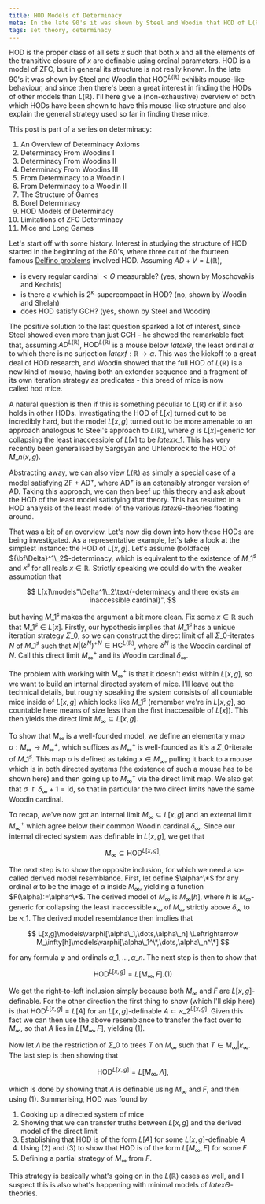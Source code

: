 ```yaml
---
title: HOD Models of Determinacy
meta: In the late 90's it was shown by Steel and Woodin that HOD of L(R) exhibits mouse-like behaviour, and since then there's been a great interest in finding the HODs of other models than L(R). I'll here give a (non-exhaustive) overview of both which HODs have been shown to have this mouse-like structure and also explain the general strategy used so far in finding these mice.
tags: set theory, determinacy
---
```


HOD is the proper class of all sets $x$ such that both $x$ and all the
elements of the transitive closure of $x$ are definable using ordinal parameters.
HOD is a model of ZFC, but in general its structure is not really known. In the late
90's it was shown by Steel and Woodin that $\textsf{HOD}^{L(\mathbb R)}$ exhibits
mouse-like behaviour, and since then there's been a great interest in finding the HODs
of other models than $L(\mathbb R)$. I'll here give a (non-exhaustive) overview
of both which HODs have been shown to have this mouse-like structure and also explain
the general strategy used so far in finding these mice.

This post is part of a series on determinacy:

1. <router-link to="/posts/2017-01-11-an-overview-of-determinacy-axioms">An Overview of
   Determinacy Axioms</router-link>
2. <router-link to="/posts/2017-01-25-determinacy-from-woodins-i">Determinacy From
   Woodins I</router-link>
3. <router-link to="/posts/2017-02-08-determinacy-from-woodins-ii">Determinacy From
   Woodins II</router-link>
4. <router-link to="/posts/2017-02-22-determinacy-from-woodins-iii">Determinacy From
   Woodins III</router-link>
5. <router-link to="/posts/2017-04-05-from-determinacy-to-a-woodin-i">From Determinacy
   to a Woodin I</router-link>
6. <router-link to="/posts/2017-05-10-from-determinacy-to-a-woodin-ii">From Determinacy
   to a Woodin II</router-link>
7. <router-link to="/posts/2017-05-24-the-structure-of-games">The Structure of
   Games</router-link>
8. <router-link to="/posts/2017-06-07-borel-determinacy">Borel
   Determinacy</router-link>
9. HOD Models of Determinacy
10. <router-link to="/posts/2017-07-14-limitations-of-zfc-determinacy">Limitations of
   ZFC Determinacy</router-link>
11. <router-link to="/posts/2018-08-02-mice-and-long-games">Mice and Long
    Games</router-link>

Let's start off with some history. Interest in studying the structure of HOD started in
the beginning of the 80's, where three out of the fourteen famous [Delfino
problems](https://andrescaicedo.files.wordpress.com/2008/04/vdp-finalversion-withreferences.pdf) involved
HOD. Assuming $AD+V=L(\mathbb R)$,

- is every regular cardinal $<\Theta$ measurable? (yes, shown by Moschovakis and
  Kechris)
- is there a $\kappa$ which is $2^\kappa$-supercompact in HOD? (no, shown
  by Woodin and Shelah)
- does HOD satisfy GCH? (yes, shown by Steel and Woodin)

The positive solution to the last question sparked a lot of interest, since
Steel showed even more than just GCH - he showed the remarkable fact that, assuming
$AD^{L(\mathbb R)}$, $\textsf{HOD}^{L(\mathbb R)}$ is a mouse below $latex
\Theta$, the least ordinal $\alpha$ to which there is no surjection $latex
f:\mathbb R\to\alpha$. This was the kickoff to a great deal of HOD research, and Woodin
showed that the full HOD of $L(\mathbb R)$ is a new kind of mouse, having both an
extender sequence and a fragment of its own iteration strategy as predicates - this
breed of mice is now called hod mice.

A natural question is then if this is something peculiar to $L(\mathbb R)$ or if
it also holds in other HODs. Investigating the HOD of $L[x]$ turned out to be
incredibly hard, but the model $L[x,g]$ turned out to be more amenable to an
approach analogous to Steel's approach to $L(\mathbb R)$, where $g$ is
$L[x]$-generic for collapsing the least inaccessible of $L[x]$ to be $latex
\aleph\_1$. This has very recently been generalised by Sargsyan and Uhlenbrock to the
HOD of $M\_n(x,g)$.

Abstracting away, we can also view $L(\mathbb R)$ as simply a special case of a
model satisfying $\textsf{ZF}+\textsf{AD}^+$, where $\textsf{AD}^+$ is an
ostensibly stronger version of $\textsf{AD}$. Taking this approach, we can then
beef up this theory and ask about the HOD of the least model satisfying that theory.
This has resulted in a HOD analysis of the least model of the various $latex
\Theta$-theories floating around.

That was a bit of an overview. Let's now dig down into how these HODs are being
investigated. As a representative example, let's take a look at the simplest instance:
the HOD of $L[x,g]$. Let's assume (boldface) ${\bf\Delta}^1\_2$-determinacy,
which is equivalent to the existence of $M\_1^\sharp$ and $x^\sharp$ for all
reals $x\in\mathbb R$. Strictly speaking we could do with the weaker assumption
that

$$
L[x]\models"\Delta^1\_2\text{-determinacy and there exists an inaccessible cardinal}",
$$

but having $M\_1^\sharp$ makes the argument a bit more clean. Fix some $x\in\mathbb R$
such that $M\_1^\sharp\in L[x]$. Firstly, our hypothesis implies that $M\_1^\sharp$ has
a unique iteration strategy $\Sigma\_0$, so we can construct the direct limit of all
$\Sigma\_0$-iterates $N$ of $M\_1^\sharp$ such that
$N|(\delta^N)^{+N}\in\text{HC}^{L(\mathbb R)}$, where $\delta^N$ is the Woodin cardinal
of $N$. Call this direct limit $M_\infty^+$ and its Woodin cardinal $\delta_\infty$.

The problem with working with $M_\infty^+$ is that it doesn't exist within $L[x,g]$, so
we want to build an internal directed system of mice. I'll leave out the technical
details, but roughly speaking the system consists of all countable mice inside of
$L[x,g]$ which looks like $M\_1^\sharp$ (remember we're in $L[x,g]$, so countable here
means of size less than the first inaccessible of $L[x]$). This then yields the direct
limit $M_\infty\subseteq L[x,g]$.

To show that $M_\infty$ is a well-founded model, we define an elementary map
$\sigma:M_\infty\to M_\infty^+$, which suffices as $M_\infty^+$ is well-founded as it's
a $\Sigma\_0$-iterate of $M\_1^\sharp$. This map $\sigma$ is defined as taking $x\in
M_\infty$, pulling it back to a mouse which is in both directed systems (the existence
of such a mouse has to be shown here) and then going up to $M_\infty^+$ via the direct
limit map. We also get that $\sigma\upharpoonright\delta_\infty+1=\text{id}$, so that
in particular the two direct limits have the same Woodin cardinal.

To recap, we've now got an internal limit $M_\infty\subseteq L[x,g]$ and an external
limit $M_\infty^+$ which agree below their common Woodin cardinal $\delta_\infty$.
Since our internal directed system was definable in $L[x,g]$, we get that

$$ M_\infty\subseteq\textsf{HOD}^{L[x,g]}. $$

The next step is to show the opposite inclusion, for which we need a so-called derived
model resemblance. First, let define $\alpha^\*$ for any ordinal $\alpha$ to be the
image of $\alpha$ inside $M_\infty$, yielding a function $F(\alpha):=\alpha^\*$.
The derived model of $M_\infty$ is $M_\infty[h]$, where $h$ is $M_\infty$-generic for
collapsing the least inaccessible $\kappa_\infty$ of $M_\infty$ strictly above
$\delta_\infty$ to be $\aleph\_1$. The derived model resemblance then implies that

$$
L[x,g]\models\varphi[\alpha\_1,\dots,\alpha\_n] \Leftrightarrow
M_\infty[h]\models\varphi[\alpha\_1^\*,\dots,\alpha\_n^\*]
$$

for any formula $\varphi$ and ordinals $\alpha\_1,\dots,\alpha\_n$. The next step is then
to show that

$$ \textsf{HOD}^{L[x,g]}=L[M_\infty,F]. (1) $$

We get the right-to-left inclusion simply because both $M_\infty$ and $F$ are
$L[x,g]$-definable. For the other direction the first thing to show (which I'll skip
here) is that $\textsf{HOD}^{L[x,g]}=L[A]$ for an $L[x,g]$-definable
$A\subset\aleph\_2^{L[x,g]}$. Given this fact we can then use the above resemblance to
transfer the fact over to $M_\infty$, so that $A$ lies in $L[M_\infty,F]$, yielding
(1).

Now let $\Lambda$ be the restriction of $\Sigma\_0$ to trees $T$ on $M_\infty$ such that
$T\in M_\infty|\kappa_\infty$. The last step is then showing that

$$ \textsf{HOD}^{L[x,g]}=L[M_\infty,\Lambda], $$

which is done by showing that $\Lambda$ is definable using $M_\infty$ and $F$, and then
using (1). Summarising, HOD was found by

1. Cooking up a directed system of mice
2. Showing that we can transfer truths between $L[x,g]$ and the derived model of the direct limit
3. Establishing that HOD is of the form $L[A]$ for some $L[x,g]$-definable $A$
4. Using (2) and (3) to show that HOD is of the form $L[M_\infty,F]$ for some $F$
5. Defining a partial strategy of $M_\infty$ from $F$.

This strategy is basically what's going on in the $L(\mathbb R)$ cases as well,
and I suspect this is also what's happening with minimal models of $latex
\Theta$-theories.
